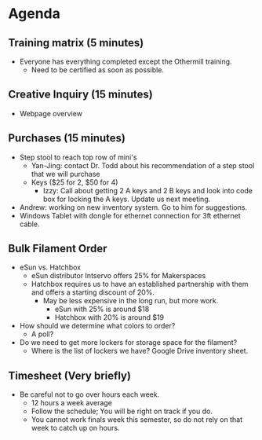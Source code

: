 # Agenda

## Training matrix (5 minutes)
- Everyone has everything completed except the Othermill training.
  - Need to be certified as soon as possible.


## Creative Inquiry (15 minutes)
- Webpage overview


## Purchases (15 minutes)
- Step stool to reach top row of mini's
    - Yan-Jing: contact Dr. Todd about his recommendation of a step stool that we will purchase
  - Keys ($25 for 2, $50 for 4)
    - Izzy: Call about getting 2 A keys and 2 B keys and look into code box for locking the A keys. Update us next meeting.
- Andrew: working on new inventory system. Go to him for suggestions.
- Windows Tablet with dongle for ethernet connection for 3ft ethernet cable.

## Bulk Filament Order
- eSun vs. Hatchbox
  - eSun distributor Intservo offers 25% for Makerspaces
  - Hatchbox requires us to have an established partnership with them and offers a starting discount of 20%.
    - May be less expensive in the long run, but more work.
      - eSun with 25% is around $18
      - Hatchbox with 20% is around $19
- How should we determine what colors to order?
  - A poll?
- Do we need to get more lockers for storage space for the filament?
  - Where is the list of lockers we have?
    Google Drive inventory sheet.


## Timesheet (Very briefly)
- Be careful not to go over hours each week.
  - 12 hours a week average
  - Follow the schedule; You will be right on track if you do.
  - You cannot work finals week this semester, so do not rely on that week to catch up on hours.
